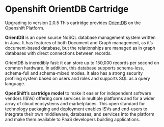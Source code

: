 # Openshift OrientDB Cartridge
Upgrading to version 2.0.5
This cartridge provides [OrientDB](http://www.orientechnologies.com/orientdb/) on the Openshift Platform.

**OrientDB** is an open source NoSQL database management system written in Java. It has features of both Document and Graph management, as it’s document-based database, but the relationships are managed as in graph databases with direct connections between records. 

OrientDB is incredibly fast: it can store up to 150,000 records per second on common hardware. In addition, this database supports schema-less, schema-full and schema-mixed modes. It also has a strong security profiling system based on users and roles and supports SQL as a query language. 

**OpenShift’s cartridge model** to make it easier for independent software vendors (ISVs) offering core services in multiple platforms and for a wider array of cloud ecosystems and marketplaces. This open standard for technology packaging and deployment enables ISVs and end-users to integrate their own middleware, databases, and services into the platform and make them available to PaaS developers building applications.
